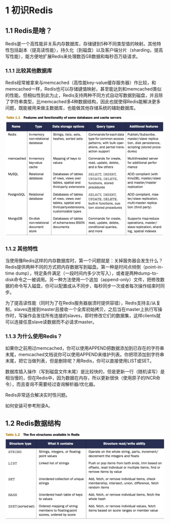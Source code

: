 # 1 初识Redis

## 1.1 Redis是啥？

Redis是一个高性能非关系内存数据库，存储键到5种不同类型值的映射。其他特性包括副本（提高读性能），持久化（到磁盘）以及客户端分片（sharding，提高写性能），能方便地扩展Redis来处理数百GB数据和每秒百万级请求。

### 1.1.1 比较其他数据库

Redis经常被拿来与memcached（高性能key-value缓存服务器）作比较，和memcached一样，Redis也可以存储键值映射，甚至能达到和memcached类似的性能。但相似性到此为止，Redis支持两种不同方式自动写数据到磁盘，并且除了字符串类型，比memcached多4种数据结构，因此也就使得Redis能解决更多问题，既能被用来做主数据库，也能做其他存储系统的辅助数据库。

![](/assets/QQ20160727-1.png)

### 1.1.2 其他特性

当使用像Redis这样的内存数据库时，第一个问题就是：关掉服务器会发生什么？Redis提供两种不同的方式把内存数据写到磁盘。第一种是时间点倾倒（point-in-time dump），特定条件满足（一段时间内多少次写入），或者是两种dump-to-disk命令之一被调用。另一种方法使用一个追加（append-only）文件，把修改数据的命令写入磁盘，你可以配置成从不同步，每秒同步一次或者每次操作结束时同步。

为了提高读性能（同时为了在Redis服务器崩溃时提供容错），Redis支持主\/从复制，slaves连接到master且接收一个全库初始拷贝，之后当在master上执行写操作时，写操作会发往所有连接的slaves，即时修改它们的数据集，这样clients就可以连接任意slave读数据而不必请求master。

### 1.1.3 为什么使用Redis？

如果你之前用过memcached，你可以使用APPEND把数据添加到已存在的字符串末尾，memcached文档说你可以使用APPEND来维护列表。你把项添加到字符串末尾，把它当做列表，但是删除呢？用Redis，你可以直接使用LIST或SET。

数据库插入操作（写到磁盘文件末尾）是比较快的，但是更新一行（随机读写）是相当慢的，但在Redis中，因为数据在内存，所以更新很快（使用原子的INCR命令），而且查询不需要经过查询解析器\/优化器。

Redis非常适合解决实时性问题。

如何安装可参考附录A。

## 1.2 Redis数据结构

![](/assets/QQ20160729-1.png)

